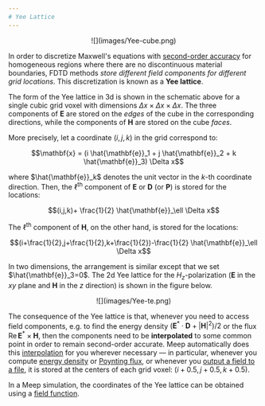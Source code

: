 ```yaml
---
# Yee Lattice
---
```


<center>
![](images/Yee-cube.png)
</center>

In order to discretize Maxwell's equations with [second-order accuracy](https://en.wikipedia.org/wiki/Finite_difference_method#Accuracy_and_order) for homogeneous regions where there are no discontinuous material boundaries, FDTD methods *store different field components for different grid locations*. This discretization is known as a **Yee lattice**.

The form of the Yee lattice in 3d is shown in the schematic above for a single cubic grid voxel with dimensions $\Delta x \times \Delta x \times \Delta x$. The three components of $\mathbf{E}$ are stored on the *edges* of the cube in the corresponding directions, while the components of $\mathbf{H}$ are stored on the cube *faces*.

More precisely, let a coordinate $(i,j,k)$ in the grid correspond to:

$$\mathbf{x} = (i \hat{\mathbf{e}}_1 + j \hat{\mathbf{e}}_2 + k \hat{\mathbf{e}}_3) \Delta x$$

where $\hat{\mathbf{e}}_k$ denotes the unit vector in the *k*-th coordinate direction. Then, the $\ell$<sup>th</sup> component of $\mathbf{E}$ or $\mathbf{D}$ (or $\mathbf{P}$) is stored for the locations:

$$(i,j,k)+ \frac{1}{2} \hat{\mathbf{e}}_\ell  \Delta x$$

The $\ell$<sup>th</sup> component of $\mathbf{H}$, on the other hand, is stored for the locations:

$$(i+\frac{1}{2},j+\frac{1}{2},k+\frac{1}{2})-\frac{1}{2} \hat{\mathbf{e}}_\ell  \Delta x$$

In two dimensions, the arrangement is similar except that we set $\hat{\mathbf{e}}_3=0$. The 2d Yee lattice for the $H_z$-polarization ($\mathbf{E}$ in the $xy$ plane and $\mathbf{H}$ in the $z$ direction) is shown in the figure below.

<center>
![](images/Yee-te.png)
</center>

The consequence of the Yee lattice is that, whenever you need to access field components, e.g. to find the energy density $(\mathbf{E}^* \cdot \mathbf{D} + |\mathbf{H}|^2)/2$ or the flux $\textrm{Re}\, \mathbf{E}^* \times \mathbf{H}$, then the components need to be **interpolated** to some common point in order to remain second-order accurate. Meep automatically does this [interpolation](Introduction.md#the-illusion-of-continuity) for you wherever necessary &mdash; in particular, whenever you compute [energy density](Python_User_Interface.md#energy-density-spectra) or [Poynting flux](Python_User_Interface.md#flux-spectra), or whenever you [output a field to a file](Python_User_Interface.md#output-functions), it is stored at the centers of each grid voxel: $(i+0.5,j+0.5,k+0.5)$.

In a Meep simulation, the coordinates of the Yee lattice can be obtained using a [field function](Field_Functions.md#coordinates-of-the-yee-grid).